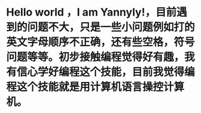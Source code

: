 # Hello world ，I am Yannyly!，目前遇到的问题不大，只是一些小问题例如打的英文字母顺序不正确，还有些空格，符号问题等等。初步接触编程觉得好有趣，我有信心学好编程这个技能，目前我觉得编程这个技能就是用计算机语言操控计算机。